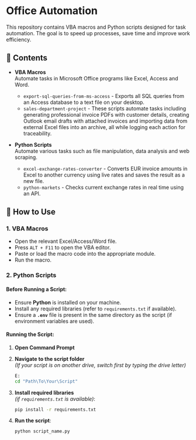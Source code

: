 # Office Automation

This repository contains VBA macros and Python scripts designed for task automation. The goal is to speed up processes, save time and improve work efficiency.

## 📂 Contents

- **VBA Macros**  
  Automate tasks in Microsoft Office programs like Excel, Access and Word.
  - `export-sql-queries-from-ms-access` - Exports all SQL queries from an Access database to a text file on your desktop.
  - `sales-department-project` - These scripts automate tasks including generating professional invoice PDFs with customer details, creating Outlook email drafts with attached invoices and importing data from external Excel files into an archive, all while logging each action for traceability.
  
- **Python Scripts**  
  Automate various tasks such as file manipulation, data analysis and web scraping.
  - `excel-exchange-rates-converter` - Converts EUR invoice amounts in Excel to another currency using live rates and saves the result as a new file.
  - `python-markets` - Checks current exchange rates in real time using an API.

## 📝 How to Use

### 1. **VBA Macros**

- Open the relevant Excel/Access/Word file.
- Press `ALT + F11` to open the VBA editor.
- Paste or load the macro code into the appropriate module.
- Run the macro.

### 2. **Python Scripts**

#### Before Running a Script:

- Ensure **Python** is installed on your machine.
- Install any required libraries (refer to `requirements.txt` if available).
- Ensure a **`.env`** file is present in the same directory as the script (if environment variables are used).

#### **Running the Script:**

1. **Open Command Prompt**

2. **Navigate to the script folder**  
   *(If your script is on another drive, switch first by typing the drive letter)*

   ```bash
   E:
   cd "Path\To\Your\Script"
   ```

3. **Install required libraries**  
   *(if `requirements.txt` is available)*:

   ```bash
   pip install -r requirements.txt
   ```

4. **Run the script**:

   ```bash
   python script_name.py
   ```
